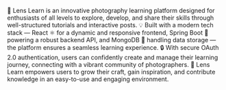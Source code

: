 📸 Lens Learn is an innovative photography learning platform designed for enthusiasts of all levels to explore, develop, and share their skills through well-structured tutorials and interactive posts. 💡 Built with a modern tech stack — React ⚛️ for a dynamic and responsive frontend, Spring Boot 🌱 powering a robust backend API, and MongoDB 🍃 handling data storage — the platform ensures a seamless learning experience. 🔒 With secure OAuth 2.0 authentication, users can confidently create and manage their learning journey, connecting with a vibrant community of photographers. 🌟 Lens Learn empowers users to grow their craft, gain inspiration, and contribute knowledge in an easy-to-use and engaging environment.
